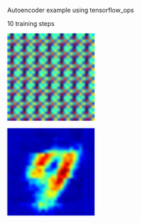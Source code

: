 Autoencoder example using tensorflow_ops

10 training steps

![10](https://github.com/cameronfabbri/tensorflow_ops/blob/master/examples/images/image_10.png?raw=true)

![1000](https://github.com/cameronfabbri/tensorflow_ops/blob/master/examples/images/image_1000.png?raw=true)



